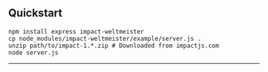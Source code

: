 Quickstart
----------

    npm install express impact-weltmeister
    cp node_modules/impact-weltmeister/example/server.js .
    unzip path/to/impact-1.*.zip # Downloaded from impactjs.com
    node server.js

---

